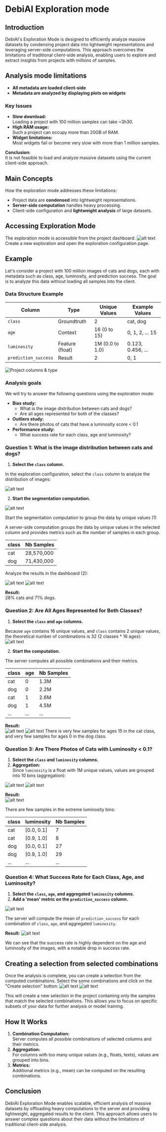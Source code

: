 # DebiAI Exploration mode

## Introduction

DebiAI's Exploration Mode is designed to efficiently analyze massive datasets by condensing project data into lightweight representations and leveraging server-side computations. This approach overcomes the limitations of traditional client-side analysis, enabling users to explore and extract insights from projects with millions of samples.

## Analysis mode limitations

- **All metadata are loaded client-side**
- **Metadata are analyzed by displaying plots on widgets**

### Key Issues

- **Slow download:**  
  Loading a project with 100 million samples can take ~3h30.
- **High RAM usage:**  
  Such a project can occupy more than 20GB of RAM.
- **Widget limitations:**  
  Most widgets fail or become very slow with more than 1 million samples.

**Conclusion:**  
It is not feasible to load and analyze massive datasets using the current client-side approach.

## Main Concepts

How the exploration mode addresses these limitations:

- Project data are **condensed** into lightweight representations.
- **Server-side computation** handles heavy processing.
- Client-side configuration and **lightweight analysis** of large datasets.

## Accessing Exploration Mode

The exploration mode is accessible from the project dashboard:
![alt text](./image-1.png)
Create a new exploration and open the exploration configuration page.

## Example

Let's consider a project with 100 million images of cats and dogs, each with metadata such as class, age, luminosity, and prediction success. The goal is to analyze this data without loading all samples into the client.

### Data Structure Example

| Column               | Type            | Unique Values   | Example Values    |
| -------------------- | --------------- | --------------- | ----------------- |
| `class`              | Groundtruth     | 2               | cat, dog          |
| `age`                | Context         | 16 (0 to 15)    | 0, 1, 2, ... 15   |
| `luminosity`         | Feature (float) | 1M (0.0 to 1.0) | 0.123, 0.456, ... |
| `prediction_success` | Result          | 2               | 0, 1              |

![Project columns & type](./image.png)

### Analysis goals

We will try to answer the following questions using the exploration mode:

- **Bias study:**
  - What is the image distribution between cats and dogs?
  - Are all ages represented for both of the classes?
- **Outliers study:**
  - Are there photos of cats that have a luminosity score < 0.1
- **Performance study:**
  - What success rate for each class, age and luminosity?

### Question 1: What is the image distribution between cats and dogs?

1. **Select the `class` column.**

In the exploration configuration, select the `class` column to analyze the distribution of images:

![alt text](./image-2.png)

2. **Start the segmentation computation.**

![alt text](./image-3.png)

Start the segmentation computation to group the data by unique values (1)

A server-side computation groups the data by unique values in the selected column and provides metrics such as the number of samples in each group.

| class | Nb Samples |
| ----- | ---------- |
| cat   | 28,570,000 |
| dog   | 71,430,000 |

Analyze the results in the dashboard (2):

![alt text](./image-4.png)
![alt text](./image-8.png)

**Result:**  
28% cats and 71% dogs.

### Question 2: Are All Ages Represented for Both Classes?

1. **Select the `class` and `age` columns.**

Because `age` contains 16 unique values, and `class` contains 2 unique values, the theoretical number of combinations is 32 (2 classes \* 16 ages):
![alt text](./image-5.png)

2. **Start the computation.**

The server computes all possible combinations and their metrics.

| class | age | Nb Samples |
| ----- | --- | ---------- |
| cat   | 0   | 1.3M       |
| dog   | 0   | 2.2M       |
| cat   | 1   | 2.6M       |
| dog   | 1   | 4.5M       |
| ...   | ... | ...        |

**Result:**  
![alt text](./image-7.png)
![alt text](./image-13.png)
There is very few samples for ages 15 in the cat class, and very few samples for ages 0 in the dog class.

### Question 3: Are There Photos of Cats with Luminosity < 0.1?

1. **Select the `class` and `luminosity` columns.**
2. **Aggregation:**  
   Since `luminosity` is a float with 1M unique values, values are grouped into 10 bins (aggregation):

![alt text](./image-9.png)
![alt text](./image-10.png)

**Result:**  
![alt text](./image-11.png)

There are few samples in the extreme luminosity bins:

| class | luminosity | Nb Samples |
| ----- | ---------- | ---------- |
| cat   | [0.0, 0.1] | 7          |
| cat   | [0.9, 1.0] | 8          |
| dog   | [0.0, 0.1] | 27         |
| dog   | [0.9, 1.0] | 29         |
| ...   | ...        | ...        |

### Question 4: What Success Rate for Each Class, Age, and Luminosity?

1. **Select the `class`, `age`, and aggregated `luminosity` columns.**
2. **Add a 'mean' metric on the `prediction_success` column.**

![alt text](./image-12.png)

The server will compute the mean of `prediction_success` for each combination of `class`, `age`, and aggregated `luminosity`.

**Result:**
![alt text](./image-14.png)

We can see that the success rate is highly dependent on the age and luminosity of the images, with a notable drop in success rate.

## Creating a selection from selected combinations

Once the analysis is complete, you can create a selection from the computed combinations. Select the some combinations and click on the "Create selection" button:
![alt text](./image-15.png)
![alt text](./image-16.png)

This will create a new selection in the project containing only the samples that match the selected combinations. This allows you to focus on specific subsets of your data for further analysis or model training.

## How It Works

1. **Combination Computation:**  
   Server computes all possible combinations of selected columns and their metrics.
2. **Aggregation:**  
   For columns with too many unique values (e.g., floats, texts), values are grouped into bins.
3. **Metrics:**  
   Additional metrics (e.g., mean) can be computed on the resulting combinations.

## Conclusion

DebiAI Exploration Mode enables scalable, efficient analysis of massive datasets by offloading heavy computations to the server and providing lightweight, aggregated results to the client. This approach allows users to answer complex questions about their data without the limitations of traditional client-side analysis.
